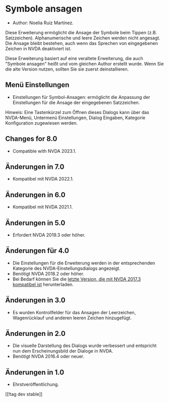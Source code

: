 # Symbole ansagen #

*	Author: Noelia Ruiz Martínez.

Diese Erweiterung ermöglicht die Ansage der Symbole beim Tippen
(z.B. Satzzeichen). Alphanumerische und leere Zeichen werden nicht
angesagt. Die Ansage bleibt bestehen, auch wenn das Sprechen von
eingegebenen Zeichen in NVDA deaktiviert ist.

Diese Erweiterung basiert auf eine veraltete Erweiterung, die auch "Symbole
ansagen" heißt und vom gleichen Author erstellt wurde. Wenn Sie die alte
Version nutzen, sollten Sie sie zuerst deinstallieren.

## Menü Einstellungen ##
*	Einstellungen für Symbol-Ansagen: ermöglicht die Anpassung der
  Einstellungen für die Ansage der eingegebenen Satzzeichen.

Hinweis: Eine Tastenkürzel zum Öffnen dieses Dialogs kann über das
NVDA-Menü, Untermenü Einstellungen, Dialog Eingaben, Kategorie Konfiguration
zugewiesen werden.

## Changes for 8.0
* Compatible with NVDA 2023.1.

## Änderungen in 7.0
* Kompatibel mit NVDA 2022.1.

## Änderungen in 6.0
* Kompatibel mit NVDA 2021.1.

## Änderungen in 5.0 ##
*	Erfordert NVDA 2019.3 oder höher.

## Änderungen für 4.0 ##
* Die Einstellungen für die Erweiterung werden in der entsprechenden
  Kategorie des NVDA-Einstellungsdialogs angezeigt.
* Benötigt NVDA 2018.2 oder höher.
* Bei Bedarf können Sie die [letzte Version, die mit NVDA 2017.3 kompatibel
  ist][3] herunterladen.

## Änderungen in 3.0 ##
* Es wurden Kontrollfelder für das Ansagen der Leerzeichen, Wagenrücklauf
  und anderen leeren Zeichen hinzugefügt.

## Änderungen in 2.0 ##
*	Die visuelle Darstellung des Dialogs wurde verbessert und entspricht nun
  dem Erscheinungsbild der Dialoge in NVDA.
*	Benötigt NVDA 2016.4 oder neuer.

## Änderungen in 1.0 ##
*	Ehrstveröffentlichung.

[[!tag dev stable]]

[3]: https://www.nvaccess.org/addonStore/legacy?file=rsy-o
